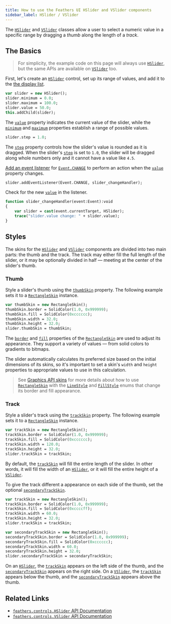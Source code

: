 ```yaml
---
title: How to use the Feathers UI HSlider and VSlider components
sidebar_label: HSlider / VSlider
---
```


The [`HSlider`](https://api.feathersui.com/current/feathers/controls/HSlider.html) and [`VSlider`](https://api.feathersui.com/current/feathers/controls/VSlider.html) classes allow a user to select a numeric value in a specific range by dragging a _thumb_ along the length of a _track_.

## The Basics

> For simplicity, the example code on this page will always use [`HSlider`](https://api.feathersui.com/current/feathers/controls/HSlider.html), but the same APIs are available on [`VSlider`](https://api.feathersui.com/current/feathers/controls/VSlider.html) too.

First, let's create an [`HSlider`](https://api.feathersui.com/current/feathers/controls/HSlider.html) control, set up its range of values, and add it to the [the display list](https://books.openfl.org/openfl-developers-guide/display-programming/basics-of-display-programming.html).

```hx
var slider = new HSlider();
slider.minimum = 0.0;
slider.maximum = 100.0;
slider.value = 50.0;
this.addChild(slider);
```

The [`value`](https://api.feathersui.com/current/feathers/controls/supportClasses/BaseSlider.html#value) property indicates the current value of the slider, while the [`minimum`](https://api.feathersui.com/current/feathers/controls/supportClasses/BaseSlider.html#minimum) and [`maximum`](https://api.feathersui.com/current/feathers/controls/supportClasses/BaseSlider.html#maximum) properties establish a range of possible values.

```hx
slider.step = 1.0;
```

The [`step`](https://api.feathersui.com/current/feathers/controls/supportClasses/BaseSlider.html#step) property controls how the slider's value is rounded as it is dragged. When the slider's [`step`](https://api.feathersui.com/current/feathers/controls/supportClasses/BaseSlider.html#step) is set to `1.0`, the slider will be dragged along whole numbers only and it cannot have a value like `4.5`.

[Add an event listener](https://books.openfl.org/openfl-developers-guide/handling-events/basics-of-handling-events.html) for [`Event.CHANGE`](https://api.openfl.org/openfl/events/Event.html#CHANGE) to perform an action when the [`value`](https://api.feathersui.com/current/feathers/controls/supportClasses/BaseSlider.html#value) property changes.

```hx
slider.addEventListener(Event.CHANGE, slider_changeHandler);
```

Check for the new [`value`](https://api.feathersui.com/current/feathers/controls/supportClasses/BaseSlider.html#value) in the listener.

```hx
function slider_changeHandler(event:Event):void
{
    var slider = cast(event.currentTarget, HSlider);
    trace("slider.value change: " + slider.value);
}
```

## Styles

The skins for the [`HSlider`](https://api.feathersui.com/current/feathers/controls/HSlider.html) and [`VSlider`](https://api.feathersui.com/current/feathers/controls/VSlider.html) components are divided into two main parts: the thumb and the track. The track may either fill the full length of the slider, or it may be optionally divided in half — meeting at the center of the slider's thumb.

### Thumb

Style a slider's thumb using the [`thumbSkin`](https://api.feathersui.com/current/feathers/controls/supportClasses/BaseSlider.html#thumbSkin) property. The following example sets it to a [`RectangleSkin`](https://api.feathersui.com/current/feathers/skins/RectangleSkin.html) instance.

```hx
var thumbSkin = new RectangleSkin();
thumbSkin.border = SolidColor(1.0, 0x999999);
thumbSkin.fill = SolidColor(0xcccccc);
thumbSkin.width = 32.0;
thumbSkin.height = 32.0;
slider.thumbSkin = thumbSkin;
```

The [`border`](https://api.feathersui.com/current/feathers/skins/BaseGraphicsPathSkin.html#border) and [`fill`](https://api.feathersui.com/current/feathers/skins/BaseGraphicsPathSkin.html#fill) properties of the [`RectangleSkin`](https://api.feathersui.com/current/feathers/skins/RectangleSkin.html) are used to adjust its appearance. They support a variety of values — from solid colors to gradients to bitmaps.

The slider automatically calculates its preferred size based on the initial dimensions of its skins, so it's important to set a skin's `width` and `height` properties to appropriate values to use in this calculation.

> See [Graphics API skins](./graphics-api-skins.md) for more details about how to use [`RectangleSkin`](https://api.feathersui.com/current/feathers/skins/RectangleSkin.html) with the [`LineStyle`](https://api.feathersui.com/current/feathers/graphics/LineStyle.html) and [`FillStyle`](https://api.feathersui.com/current/feathers/graphics/FillStyle.html) enums that change its border and fill appearance.

### Track

Style a slider's track using the [`trackSkin`](https://api.feathersui.com/current/feathers/controls/supportClasses/BaseSlider.html#trackSkin) property. The following example sets it to a [`RectangleSkin`](https://api.feathersui.com/current/feathers/skins/RectangleSkin.html) instance.

```hx
var trackSkin = new RectangleSkin();
trackSkin.border = SolidColor(1.0, 0x999999);
trackSkin.fill = SolidColor(0xcccccc);
trackSkin.width = 120.0;
trackSkin.height = 32.0;
slider.trackSkin = trackSkin;
```

By default, the [`trackSkin`](https://api.feathersui.com/current/feathers/controls/supportClasses/BaseSlider.html#trackSkin) will fill the entire length of the slider. In other words, it will fill the width of an [`HSlider`](https://api.feathersui.com/current/feathers/controls/HSlider.html), or it will fill the entire height of a [`VSlider`](https://api.feathersui.com/current/feathers/controls/VSlider.html).

To give the track different a appearance on each side of the thumb, set the optional [`secondaryTrackSkin`](https://api.feathersui.com/current/feathers/controls/supportClasses/BaseSlider.html#secondaryTrackSkin).

```hx
var trackSkin = new RectangleSkin();
trackSkin.border = SolidColor(1.0, 0x999999);
trackSkin.fill = SolidColor(0xccccff);
trackSkin.width = 60.0;
trackSkin.height = 32.0;
slider.trackSkin = trackSkin;

var secondaryTrackSkin = new RectangleSkin();
secondaryTrackSkin.border = SolidColor(1.0, 0x999999);
secondaryTrackSkin.fill = SolidColor(0xcccccc);
secondaryTrackSkin.width = 60.0;
secondaryTrackSkin.height = 32.0;
slider.secondaryTrackSkin = secondaryTrackSkin;
```

On an [`HSlider`](https://api.feathersui.com/current/feathers/controls/HSlider.html), the [`trackSkin`](https://api.feathersui.com/current/feathers/controls/supportClasses/BaseSlider.html#trackSkin) appears on the left side of the thumb, and the [`secondaryTrackSkin`](https://api.feathersui.com/current/feathers/controls/supportClasses/BaseSlider.html#secondaryTrackSkin) appears on the right side. On a [`VSlider`](https://api.feathersui.com/current/feathers/controls/VSlider.html), the [`trackSkin`](https://api.feathersui.com/current/feathers/controls/supportClasses/BaseSlider.html#trackSkin) appears below the thumb, and the [`secondaryTrackSkin`](https://api.feathersui.com/current/feathers/controls/supportClasses/BaseSlider.html#secondaryTrackSkin) appears above the thumb.

## Related Links

- [`feathers.controls.HSlider` API Documentation](https://api.feathersui.com/current/feathers/controls/HSlider.html)
- [`feathers.controls.VSlider` API Documentation](https://api.feathersui.com/current/feathers/controls/VSlider.html)

